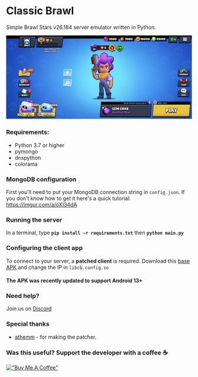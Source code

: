# Classic Brawl

Simple Brawl Stars v26.184 server emulator written in Python.

![ScreenShot](screenshot.png) 

### Requirements:
- Python 3.7 or higher
- pymongo
- dnspython
- colorama

### MongoDB configuration
First you'll need to put your MongoDB connection string in `config.json`. If you don't know how to get it here's a quick tutorial: https://imgur.com/a/oXI34dA

### Running the server
In a terminal, type __`pip install -r requirements.txt`__ then __`python main.py`__

### Configuring the client app
To connect to your server, a **patched client** is required. 
Download this [base APK](https://mega.nz/file/zDQzDYyB#V7GkrTFQpTfhTk_gOroMfdps5VFl8Lnn-CBX-bbnjlw) and change the IP in `libcb.config.so`

#### The APK was recently updated to support Android 13+

### Need help?
Join us on [Discord](https://discord.gg/FdppDWGRbY)

### Special thanks
- [athemm](https://github.com/athemm) - for making the patcher.

### Was this useful? Support the developer with a coffee ☕
[!["Buy Me A Coffee"](https://www.buymeacoffee.com/assets/img/custom_images/orange_img.png)](https://www.buymeacoffee.com/decosoftapps)
